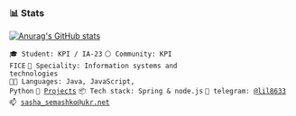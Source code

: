 <h3>📊 Stats</h3>

[![Anurag's GitHub stats](https://github-readme-stats.vercel.app/api?username=Lil5166&show_icons=true&theme=dracula)](https://github.com/anuraghazra/github-readme-stats)


<code>🎓 Student: KPI / IA-23</code>
<code>⚪ Community: KPI FICE</code>
<code>👷 Speciality: Іnformation systems and technologies</code><br>
<code>🧑‍💻 Languages: Java, JavaScript, Python</code>
<code>🧻 [Projects](PROJECTS.md)</code>
<code>📦 Tech stack: Spring & node.js</code>
<code>💬 telegram: [@lil8633](https://t.me/lil8633)</code><br>
<code>📫 [sasha_semashko@ukr.net](mailto:sasha_semashko@ukr.net)</code>
